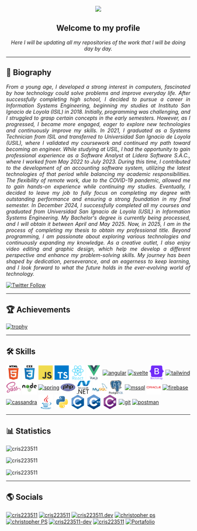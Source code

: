 <p align="center">
    <img width="120" src="https://user-images.githubusercontent.com/6661165/91657958-61b4fd00-eb00-11ea-9def-dc7ef5367e34.png" />
    <h2 align="center">Welcome to my profile</h2>
</p>

<i>
    <p align="center">
        Here I will be updating all my repositories of the work that I will be doing day by day.
    </p>
</i>

---

## 📖 Biography

<i>
    <p align="justify">
From a young age, I developed a strong interest in computers, fascinated by how technology could solve problems and improve everyday life. After successfully completing high school, I decided to pursue a career in Information Systems Engineering, beginning my studies at Instituto San Ignacio de Loyola (ISIL) in 2018. Initially, programming was challenging, and I struggled to grasp certain concepts in the early semesters. However, as I progressed, I became more engaged, eager to explore new technologies and continuously improve my skills. In 2021, I graduated as a Systems Technician from ISIL and transferred to Universidad San Ignacio de Loyola (USIL), where I validated my coursework and continued my path toward becoming an engineer. While studying at USIL, I had the opportunity to gain professional experience as a Software Analyst at Lidera Software S.A.C., where I worked from May 2022 to July 2023. During this time, I contributed to the development of an accounting software system, utilizing the latest technologies of that period while balancing my academic responsibilities. The flexibility of remote work, due to the COVID-19 pandemic, allowed me to gain hands-on experience while continuing my studies. Eventually, I decided to leave my job to fully focus on completing my degree with outstanding performance and ensuring a strong foundation in my final semester. In December 2024, I successfully completed all my courses and graduated from Universidad San Ignacio de Loyola (USIL) in Information Systems Engineering. My Bachelor's degree is currently being processed, and I will obtain it between April and May 2025. Now, in 2025, I am in the process of completing my thesis to obtain my professional title. Beyond programming, I am passionate about exploring various technologies and continuously expanding my knowledge. As a creative outlet, I also enjoy video editing and graphic design, which help me develop a different perspective and enhance my problem-solving skills. My journey has been shaped by dedication, perseverance, and an eagerness to keep learning, and I look forward to what the future holds in the ever-evolving world of technology.
    </p>
</i>

[![Twitter Follow](https://img.shields.io/twitter/follow/Cris223511?color=1DA1F2&label=Cris223511&logo=twitter&style=for-the-badge)](https://twitter.com/Cris223511)

---

## 🏆 Achievements

[![trophy](https://github-profile-trophy.vercel.app/?username=cris223511&theme=dracula&row=1&column=6)](https://github.com/ryo-ma/github-profile-trophy)

---

## 🛠️ Skills

<p align="left">
    <a href="https://www.w3.org/html/" target="_blank"><img align="center" src="https://raw.githubusercontent.com/devicons/devicon/master/icons/html5/html5-original-wordmark.svg" alt="html5" height="40" width="40"/></a>
    <a href="https://www.w3schools.com/css/" target="_blank"><img align="center" src="https://raw.githubusercontent.com/devicons/devicon/master/icons/css3/css3-original-wordmark.svg" alt="css3" height="40" width="40"/></a>
    <a href="https://developer.mozilla.org/en-US/docs/Web/JavaScript" target="_blank"><img align="center" src="https://raw.githubusercontent.com/devicons/devicon/master/icons/javascript/javascript-original.svg" alt="javascript" height="40" width="40"/></a>
    <a href="https://www.typescriptlang.org/" target="_blank"><img align="center" src="https://raw.githubusercontent.com/devicons/devicon/master/icons/typescript/typescript-original.svg" alt="typescript" height="40" width="40"/></a>
    <a href="https://reactjs.org/" target="_blank"><img align="center" src="https://raw.githubusercontent.com/devicons/devicon/master/icons/react/react-original-wordmark.svg" alt="react" height="40" width="40"/></a>
    <a href="https://vuejs.org/" target="_blank"><img align="center" src="https://raw.githubusercontent.com/devicons/devicon/master/icons/vuejs/vuejs-original-wordmark.svg" alt="vuejs" height="40" width="40"/></a>
    <a href="https://angular.io" target="_blank"><img align="center" src="https://angular.io/assets/images/logos/angular/angular.svg" alt="angular" height="40" width="40"/></a>
    <a href="https://svelte.dev" target="_blank"><img align="center" src="https://upload.wikimedia.org/wikipedia/commons/1/1b/Svelte_Logo.svg" alt="svelte" height="40" width="40"/></a>
    <a href="https://getbootstrap.com" target="_blank"><img align="center" src="https://raw.githubusercontent.com/devicons/devicon/master/icons/bootstrap/bootstrap-plain-wordmark.svg" alt="bootstrap" height="40" width="40"/></a>
    <a href="https://tailwindcss.com/" target="_blank"><img align="center" src="https://www.vectorlogo.zone/logos/tailwindcss/tailwindcss-icon.svg" alt="tailwind" height="40" width="40"/></a>
    <a href="https://sass-lang.com" target="_blank"><img align="center" src="https://raw.githubusercontent.com/devicons/devicon/master/icons/sass/sass-original.svg" alt="sass" height="40" width="40"/></a>
    <a href="https://nodejs.org" target="_blank"><img align="center" src="https://raw.githubusercontent.com/devicons/devicon/master/icons/nodejs/nodejs-original-wordmark.svg" alt="nodejs" height="40" width="40"/></a>
    <a href="https://spring.io/" target="_blank"><img align="center" src="https://www.vectorlogo.zone/logos/springio/springio-icon.svg" alt="spring" height="40" width="40"/></a>
    <a href="https://www.php.net" target="_blank"><img align="center" src="https://raw.githubusercontent.com/devicons/devicon/master/icons/php/php-original.svg" alt="php" height="40" width="40"/></a>
    <a href="https://dotnet.microsoft.com/" target="_blank"><img align="center" src="https://raw.githubusercontent.com/devicons/devicon/master/icons/dot-net/dot-net-original-wordmark.svg" alt="dotnet" height="40" width="40"/></a>
    <a href="https://www.mysql.com/" target="_blank"><img align="center" src="https://raw.githubusercontent.com/devicons/devicon/master/icons/mysql/mysql-original-wordmark.svg" alt="mysql" height="40" width="40"/></a>
    <a href="https://www.postgresql.org" target="_blank"><img align="center" src="https://raw.githubusercontent.com/devicons/devicon/master/icons/postgresql/postgresql-original-wordmark.svg" alt="postgresql" height="40" width="40"/></a>
    <a href="https://www.microsoft.com/en-us/sql-server" target="_blank"><img align="center" src="https://www.svgrepo.com/show/303229/microsoft-sql-server-logo.svg" alt="mssql" height="40" width="40"/></a>
    <a href="https://www.oracle.com/" target="_blank"><img align="center" src="https://raw.githubusercontent.com/devicons/devicon/master/icons/oracle/oracle-original.svg" alt="oracle" height="40" width="40"/></a>
    <a href="https://firebase.google.com/" target="_blank"><img align="center" src="https://www.vectorlogo.zone/logos/firebase/firebase-icon.svg" alt="firebase" height="40" width="40"/></a>
    <a href="https://cassandra.apache.org/" target="_blank"><img align="center" src="https://www.vectorlogo.zone/logos/apache_cassandra/apache_cassandra-icon.svg" alt="cassandra" height="40" width="40"/></a>
    <a href="https://www.java.com" target="_blank"><img align="center" src="https://raw.githubusercontent.com/devicons/devicon/master/icons/java/java-original.svg" alt="java" height="40" width="40"/></a>
    <a href="https://www.python.org" target="_blank"><img align="center" src="https://raw.githubusercontent.com/devicons/devicon/master/icons/python/python-original.svg" alt="python" height="40" width="40"/></a>
    <a href="https://www.cprogramming.com/" target="_blank"><img align="center" src="https://raw.githubusercontent.com/devicons/devicon/master/icons/c/c-original.svg" alt="c" height="40" width="40"/></a>
    <a href="https://www.w3schools.com/cpp/" target="_blank"><img align="center" src="https://raw.githubusercontent.com/devicons/devicon/master/icons/cplusplus/cplusplus-original.svg" alt="cplusplus" height="40" width="40"/></a>
    <a href="https://www.w3schools.com/cs/" target="_blank"><img align="center" src="https://raw.githubusercontent.com/devicons/devicon/master/icons/csharp/csharp-original.svg" alt="csharp" height="40" width="40"/></a>
    <a href="https://git-scm.com/" target="_blank"><img align="center" src="https://www.vectorlogo.zone/logos/git-scm/git-scm-icon.svg" alt="git" height="40" width="40"/></a>
    <a href="https://postman.com" target="_blank"><img align="center" src="https://www.vectorlogo.zone/logos/getpostman/getpostman-icon.svg" alt="postman" height="40" width="40"/></a>
</p>

---

## 📊 Statistics

<p><img align="center" src="https://github-readme-stats.vercel.app/api?username=cris223511&show_icons=true&locale=en" alt="cris223511" width="500"/></p>
<p><img align="center" src="https://github-readme-streak-stats.herokuapp.com/?user=cris223511&" alt="cris223511" width="500"/></p>
<p><img align="center" src="https://github-readme-stats.vercel.app/api/top-langs?username=cris223511&show_icons=true&locale=en&layout=compact" alt="cris223511" width="500" /></p>

---

## 🌎 Socials

<p align="left">
<a href="https://fb.com/cris223511" target="_blank"><img align="center" src="https://raw.githubusercontent.com/rahuldkjain/github-profile-readme-generator/master/src/images/icons/Social/facebook.svg" alt="cris223511" height="30" width="40" /></a>
<a href="https://twitter.com/cris223511" target="_blank"><img align="center" src="https://raw.githubusercontent.com/rahuldkjain/github-profile-readme-generator/master/src/images/icons/Social/twitter.svg" alt="cris223511" height="30" width="40" /></a>
<a href="https://instagram.com/cris223511.dev" target="_blank"><img align="center" src="https://raw.githubusercontent.com/rahuldkjain/github-profile-readme-generator/master/src/images/icons/Social/instagram.svg" alt="cris223511.dev" height="30" width="40" /></a>
<a href="https://www.youtube.com/channel/UC9CdEoE4egh0uHrHMn7J5lA" target="_blank"><img align="center" src="https://raw.githubusercontent.com/rahuldkjain/github-profile-readme-generator/master/src/images/icons/Social/youtube.svg" alt="christopher ps" height="30" width="40" /></a>
<a href="https://www.linkedin.com/in/cris223511/" target="_blank"><img align="center" src="https://raw.githubusercontent.com/rahuldkjain/github-profile-readme-generator/master/src/images/icons/Social/linked-in-alt.svg" alt="christopher PS" height="30" width="40" /></a>
<a href="https://es.stackoverflow.com/users/262104/cris223511-dev" target="_blank"><img align="center" src="https://raw.githubusercontent.com/rahuldkjain/github-profile-readme-generator/master/src/images/icons/Social/stack-overflow.svg" alt="cris223511-dev" height="30" width="40" /></a>
<a href="https://github.com/cris223511" target="_blank"><img align="center" src="https://raw.githubusercontent.com/rahuldkjain/github-profile-readme-generator/master/src/images/icons/Social/github.svg" alt="cris223511" height="30" width="40" /></a>
<a href="https://cris223511.github.io/portafolio/" target="_blank"><img align="center" src="https://raw.githubusercontent.com/rahuldkjain/github-profile-readme-generator/master/src/images/icons/Social/dribbble.svg" alt="Portafolio" height="30" width="40" /></a>
</p>
